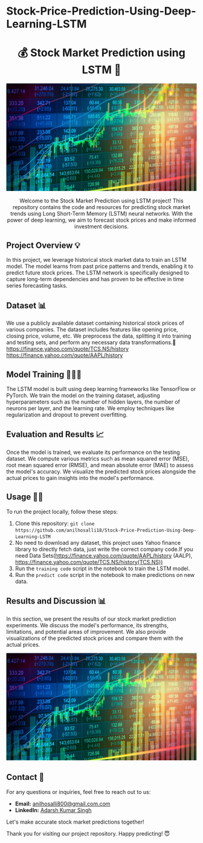 # Stock-Price-Prediction-Using-Deep-Learning-LSTM


<h1 align="center">💰 Stock Market Prediction using LSTM 💸</h1>

<p align="center">
  <img src="Stock market.jpeg" alt="Stock Market Prediction" />
</p>

<p align="center">
  Welcome to the Stock Market Prediction using LSTM project! This repository contains the code and resources for predicting stock market trends using Long Short-Term Memory (LSTM) neural networks. With the power of deep learning, we aim to forecast stock prices and make informed investment decisions.
</p>

## Project Overview 💡
In this project, we leverage historical stock market data to train an LSTM model. The model learns from past price patterns and trends, enabling it to predict future stock prices. The LSTM network is specifically designed to capture long-term dependencies and has proven to be effective in time series forecasting tasks.

## Dataset 📊
We use a publicly available dataset containing historical stock prices of various companies. The dataset includes features like opening price, closing price, volume, etc. We preprocess the data, splitting it into training and testing sets, and perform any necessary data transformations.🫡
\
https://finance.yahoo.com/quote/TCS.NS/history
https://finance.yahoo.com/quote/AAPL/history

## Model Training 🧑🏻‍💻
The LSTM model is built using deep learning frameworks like TensorFlow or PyTorch. We train the model on the training dataset, adjusting hyperparameters such as the number of hidden layers, the number of neurons per layer, and the learning rate. We employ techniques like regularization and dropout to prevent overfitting.

## Evaluation and Results 📈
Once the model is trained, we evaluate its performance on the testing dataset. We compute various metrics such as mean squared error (MSE), root mean squared error (RMSE), and mean absolute error (MAE) to assess the model's accuracy. We visualize the predicted stock prices alongside the actual prices to gain insights into the model's performance.

## Usage 💪🏻
To run the project locally, follow these steps:
1. Clone this repository: `git clone https://github.com/anilhosalli18/Stock-Price-Prediction-Using-Deep-Learning-LSTM`
2. No need to download any dataset, this project uses Yahoo finance library to directly fetch data, just write the correct company code.If you need Data Sets(https://finance.yahoo.com/quote/AAPL/history (AALP), https://finance.yahoo.com/quote/TCS.NS/history(TCS.NS))
3. Run the `training code` script in the notebook to train the LSTM model.
4. Run the `predict code` script in the notebook to make predictions on new data.

## Results and Discussion 📊
In this section, we present the results of our stock market prediction experiments. We discuss the model's performance, its strengths, limitations, and potential areas of improvement. We also provide visualizations of the predicted stock prices and compare them with the actual prices.

<img width="1028" alt="Screenshot 2023-05-10 at 4 33 59 AM" src="https://github.com/anilhosalli18/Stock-Price-Prediction-Using-Deep-Learning-LSTM-/blob/main/Stock%20market.jpeg">

## Contact 📩
For any questions or inquiries, feel free to reach out to us:
- **Email:** anilhosalli800@gmail.com.com
- **LinkedIn:** [Adarsh Kumar Singh](www.linkedin.com/in/anilhosalli18)

Let's make accurate stock market predictions together!

Thank you for visiting our project repository. Happy predicting! 😇

